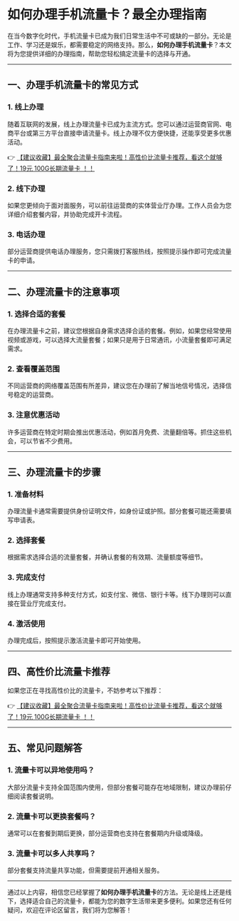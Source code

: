 # 如何办理手机流量卡？最全办理指南

在当今数字化时代，手机流量卡已成为我们日常生活中不可或缺的一部分。无论是工作、学习还是娱乐，都需要稳定的网络支持。那么，**如何办理手机流量卡**？本文将为您提供详细的办理指南，帮助您轻松搞定流量卡的选择与开通。

---

## 一、办理手机流量卡的常见方式

### 1. 线上办理
随着互联网的发展，线上办理流量卡已成为主流方式。您可以通过运营商官网、电商平台或第三方平台直接申请流量卡。线上办理不仅方便快捷，还能享受更多优惠活动。

👉 [【建议收藏】最全聚合流量卡指南来啦！高性价比流量卡推荐，看这个就够了！19元 100G长期流量卡 ！！](https://bit.ly/Liuliangka)

### 2. 线下办理
如果您更倾向于面对面服务，可以前往运营商的实体营业厅办理。工作人员会为您详细介绍套餐内容，并协助完成开卡流程。

### 3. 电话办理
部分运营商提供电话办理服务，您只需拨打客服热线，按照提示操作即可完成流量卡的申请。

---

## 二、办理流量卡的注意事项

### 1. 选择合适的套餐
在办理流量卡之前，建议您根据自身需求选择合适的套餐。例如，如果您经常使用视频或游戏，可以选择大流量套餐；如果只是用于日常通讯，小流量套餐即可满足需求。

### 2. 查看覆盖范围
不同运营商的网络覆盖范围有所差异，建议您在办理前了解当地信号情况，选择信号稳定的运营商。

### 3. 注意优惠活动
许多运营商在特定时期会推出优惠活动，例如首月免费、流量翻倍等。抓住这些机会，可以节省不少费用。

---

## 三、办理流量卡的步骤

### 1. 准备材料
办理流量卡通常需要提供身份证明文件，如身份证或护照。部分套餐可能还需要填写申请表。

### 2. 选择套餐
根据需求选择合适的流量套餐，并确认套餐的有效期、流量额度等细节。

### 3. 完成支付
线上办理通常支持多种支付方式，如支付宝、微信、银行卡等。线下办理则可以直接在营业厅完成支付。

### 4. 激活使用
办理完成后，按照提示激活流量卡即可开始使用。

---

## 四、高性价比流量卡推荐

如果您正在寻找高性价比的流量卡，不妨参考以下推荐：

👉 [【建议收藏】最全聚合流量卡指南来啦！高性价比流量卡推荐，看这个就够了！19元 100G长期流量卡 ！！](https://bit.ly/Liuliangka)

---

## 五、常见问题解答

### 1. 流量卡可以异地使用吗？
大部分流量卡支持全国范围内使用，但部分套餐可能存在地域限制，建议办理前仔细阅读套餐说明。

### 2. 流量卡可以更换套餐吗？
通常可以在套餐到期后更换，部分运营商也支持在套餐期内升级或降级。

### 3. 流量卡可以多人共享吗？
部分套餐支持流量共享功能，但需要提前开通相关服务。

---

通过以上内容，相信您已经掌握了**如何办理手机流量卡**的方法。无论是线上还是线下，选择适合自己的流量卡，都能为您的数字生活带来更多便利。如果您还有任何疑问，欢迎在评论区留言，我们将为您解答！